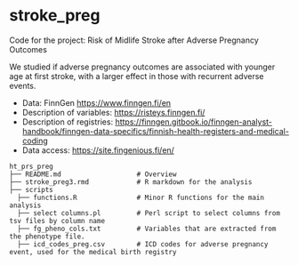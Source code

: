 # stroke_preg
Code for the project: Risk of Midlife Stroke after Adverse Pregnancy Outcomes

We studied if adverse pregnancy outcomes are associated with younger age at first stroke, with a larger effect in those with recurrent adverse events.

* Data: FinnGen https://www.finngen.fi/en
* Description of variables: https://risteys.finngen.fi/
* Description of registries: https://finngen.gitbook.io/finngen-analyst-handbook/finngen-data-specifics/finnish-health-registers-and-medical-coding
* Data access: https://site.fingenious.fi/en/

```
ht_prs_preg
├── README.md                   # Overview
├── stroke_preg3.rmd            # R markdown for the analysis
├── scripts
  ├── functions.R               # Minor R functions for the main analysis
  ├── select columns.pl         # Perl script to select columns from tsv files by column name
  ├── fg_pheno_cols.txt         # Variables that are extracted from the phenotype file. 
  ├── icd_codes_preg.csv        # ICD codes for adverse pregnancy event, used for the medical birth registry


```
